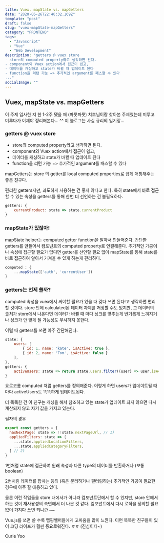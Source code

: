 ```yaml
---
title: Vuex, mapState vs. mapGetters
date: "2020-05-26T22:40:32.169Z"
template: "post"
draft: false
slug: "vuex-mapState-mapGetters"
category: "FRONTEND"
tags:
  - "Javascript"
  - "Vue"
  - "Web Development"
description: "getters @ vuex store
- store의 computed property라고 생각하면 된다.
- component와 Vuex action에서 접근이 쉽고,
- 데이터를 캐싱하고 state가 바뀔 때 업데이트 된다 
- function을 리턴 가능 => 추가적인 argument를 패스할 수 있다
..."
socialImage: ""
---
```

## Vuex, mapState vs. mapGetters

이 주제 입사한 지 한 1-2주 됐을 때 (파릇파릇) 치호님이랑 찾아본 주제였는데 미루고 미루다가 이제야 정리해본다… ^^ 
이 블로그는 사실 규리의 일기장...

### getters @ vuex store

- store의 computed property라고 생각하면 된다.
- component와 Vuex action에서 접근이 쉽고,
- 데이터를 캐싱하고 state가 바뀔 때 업데이트 된다 
- function을 리턴 가능 => 추가적인 argument를 패스할 수 있다

mapGetters는 store 의 getter를 local computed properties로 쉽게 매핑해주는 좋은 친구다. 

편리한 getters지만, 과도하게 사용하는 건 좋지 않다고 한다. 특히 state에서 바로 접근할 수 있는 속성을 getters를 통해 한번 더 선언하는 건 불필요하다. 

```javascript
getters: {
	currentProduct: state => state.currentProduct
}
```

### mapState가 있잖아!

mapState helper는 computed getter function을 알아서 만들어준다. 간단한 getters를 만들어서 컴포넌트의 computed property로 연결해준다. 추가적인 가공이나 속성에 접근할 필요가 없다면 getter를 선언할 필요 없이 mapState를 통해 state를 바로 접근하여 알아서 가져올 수 있게 하는게 편리하다.

```javascript
computed : {
	...mapState(['auth', 'currentUser'])
}
```

### getters는 언제 쓸까? 

computed 속성을 vuex에서 써야할 필요가 있을 때 갖다 쓰면 된다!고 생각하면 편리할 것이다. store 안에 calculated된 데이터 자체를 저장할 수도 있지만, 그 데이터의 출처가 store에서 나온다면 데이터가 바뀔 때 마다 싱크를 맞추는게 번거롭게 느껴지거나 싱크가 안 맞게 될 가능성도 무시하지 못한다. 

이럴 때 getters를 쓰면 아주 간단해진다.

```javascript
state: {
	users: [
		{ id: 1, name: 'kate', isActive: true },
		{ id: 2, name: 'Tom', isActive: false }
	],
},
getters: {
	activeUsers: state => return state.users.filter((user) => user.isActive)
}
```

요로코롬 computed 처럼 getters를 정의해준다. 이렇게 하면 users가 업데이트될 때마다 activeUsers도 똑똑하게 업데이트된다. 

더 똑똑한 건 이 친구는 캐싱을 해서 참조하고 있는 state가 업데이트 되지 않으면 다시 계산되지 않고 자기 값을 가지고 있는다. 

필자의 경우 

```javascript
export const getters = {
  hasNextPage: state => !!state.nextPageUrl, // 1)
  appliedFilters: state => [
  	...state.appliedLocationFilters,
  	...state.appliedCategoryFilters,
  ] // 2)
}
```

1번처럼 state에 접근하여 원래 속성과 다른 type의 데이터를 반환하거나 (보통 boolean)

2번처럼 데이터를 합치는 등의 (혹은 분리하거나 필터링하는)  추가적인 가공이 필요한 경우에 아주 잘 애용하고 있다. 

물론 이런 작업들을 store 내에서가 아니라 컴포넌트단에서 할 수 있지만, store 안에서 하는 것이 재사용성의 측면에서 더 나은 것 같다. 컴포넌트에서 다시 로직을 정의할 필요 없이 가져다 쓰면 되니깐 ~~ 

Vue.js를 쓰면 쓸 수록 맵핑헬퍼들에게 고마움을 많이 느낀다. 이런 똑똑한 친구들이 있어 코딩 라이프가 훨씬 풍요로워진다. ㅎㅎ (진심이다~)


Curie Yoo 